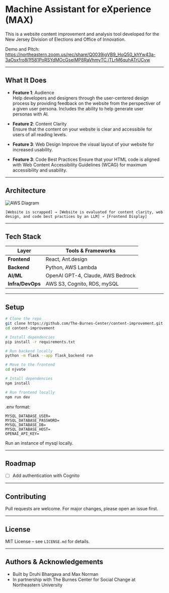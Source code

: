 
# Machine Assistant for eXperience (MAX)

This is a website content improvement and analysis tool developed for the New Jersey Division of Elections and Office of Innovation. 

Demo and Pitch: https://northeastern.zoom.us/rec/share/Q0039igVB9_HoQ50_khYw43a-3aOsxfro8i1f581PoRSYdMOcGseiMP8RaVhmyTC.jTLrM6quhATrUCvw

---

## What It Does

- **Feature 1**: Audience  
  Help developers and designers through the user-centered design process by providing feedback on the website from the perspectiver of a 
  given user persona. Includes the ability to help generate user personas with AI.

- **Feature 2**: Content Clarity  
  Ensure that the content on your website is clear and accessibile for users of all reading levels. 

- **Feature 3**: Web Design
  Improve the visual layout of your website for increased usability.

- **Feature 3**: Code Best Practices
  Ensure that your HTML code is aligned with Web Content Accessibility Guidelines (WCAG) for maximum accessibility and usability. 

---

## Architecture

![AWS Diagram](https://github.com/user-attachments/assets/ab7c4c4d-8f53-4ff8-ab02-7a4fdb64d7cc)

```
[Website is scrapped] → [Website is evaluated for content clarity, web design, and code best practices by an LLM] → [Frontend Display]
```

---

## Tech Stack

| Layer          | Tools & Frameworks                                      |
|----------------|---------------------------------------------------------|
| **Frontend**   | React, Ant.design                                       |
| **Backend**    | Python, AWS Lambda                                      |
| **AI/ML**      | OpenAI GPT-4, Claude, AWS Bedrock                       |
| **Infra/DevOps**| AWS S3, Cognito, RDS, mySQL                            |

---

## Setup

```bash
# Clone the repo
git clone https://github.com/The-Burnes-Center/content-improvement.git
cd content-improvement

# Install dependencies
pip install -r requirements.txt

# Run backend locally
python -m flask --app flask_backend run

# Move to the frontend
cd njvote

# Intall dependencies
npm install

# Run frontend locally
npm run dev
```

.env format: 
```
MYSQL_DATABASE_USER=
MYSQL_DATABASE_PASSWORD=
MYSQL_DATABASE_DB=
MYSQL_DATABASE_HOST=
OPENAI_API_KEY=
```
Run an instance of mysql locally. 

<!-- ---

## �� Core Modules

| Module              | Description                                                                 |
|---------------------|-----------------------------------------------------------------------------|
| `ocr_processor.py`  | Extracts text from PDFs using AWS Textract or Mistral                       |
| `redactor.py`       | Detects and removes PII using AWS Comprehend                                |
| `agent_runner.py`   | Manages LLM agents that handle summarization, translation, and chat         |
| `api.py`            | FastAPI-based REST endpoints for frontend consumption                       |
| `db_handler.py`     | Interfaces with DynamoDB for structured read/write                          | -->

---

## Roadmap

- [ ] Add authentication with Cognito

---

## Contributing

Pull requests are welcome. For major changes, please open an issue first.

---

## License

MIT License – see `LICENSE.md` for details.

---

## Authors & Acknowledgements

- Built by Druhi Bhargava and Max Norman 
- In partnership with The Burnes Center for Social Change at Northeastern University
